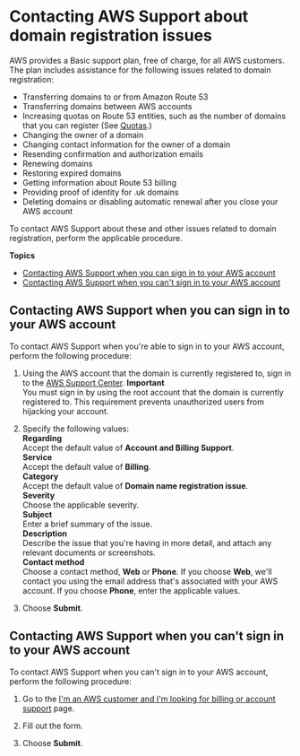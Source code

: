 # Contacting AWS Support about domain registration issues<a name="domain-contact-support"></a>

AWS provides a Basic support plan, free of charge, for all AWS customers\. The plan includes assistance for the following issues related to domain registration:
+ Transferring domains to or from Amazon Route 53 
+ Transferring domains between AWS accounts
+ Increasing quotas on Route 53 entities, such as the number of domains that you can register \(See [Quotas](DNSLimitations.md)\.\)
+ Changing the owner of a domain
+ Changing contact information for the owner of a domain
+ Resending confirmation and authorization emails
+ Renewing domains
+ Restoring expired domains
+ Getting information about Route 53 billing
+ Providing proof of identity for \.uk domains
+ Deleting domains or disabling automatic renewal after you close your AWS account

To contact AWS Support about these and other issues related to domain registration, perform the applicable procedure\.

**Topics**
+ [Contacting AWS Support when you can sign in to your AWS account](#domain-contact-support-can-sign-in)
+ [Contacting AWS Support when you can't sign in to your AWS account](#domain-contact-support-cannot-sign-in)

## Contacting AWS Support when you can sign in to your AWS account<a name="domain-contact-support-can-sign-in"></a>

To contact AWS Support when you're able to sign in to your AWS account, perform the following procedure:<a name="domain-contact-support-can-sign-in-procedure"></a>

1. Using the AWS account that the domain is currently registered to, sign in to the [AWS Support Center](https://console.aws.amazon.com/support/home?region=us-east-1#/case/create?issueType=customer-service&serviceCode=billing&categoryCode=domain-name-registration-issue)\. 
**Important**  
You must sign in by using the root account that the domain is currently registered to\. This requirement prevents unauthorized users from hijacking your account\.

1. Specify the following values:  
**Regarding**  
Accept the default value of **Account and Billing Support**\.  
**Service**  
Accept the default value of **Billing**\.  
**Category**  
Accept the default value of **Domain name registration issue**\.  
**Severity**  
Choose the applicable severity\.  
**Subject**  
Enter a brief summary of the issue\.  
**Description**  
Describe the issue that you're having in more detail, and attach any relevant documents or screenshots\.  
**Contact method**  
Choose a contact method, **Web** or **Phone**\. If you choose **Web**, we'll contact you using the email address that's associated with your AWS account\. If you choose **Phone**, enter the applicable values\.

1. Choose **Submit**\.

## Contacting AWS Support when you can't sign in to your AWS account<a name="domain-contact-support-cannot-sign-in"></a>

To contact AWS Support when you can't sign in to your AWS account, perform the following procedure:<a name="domain-contact-support-can-sign-in-procedure"></a>

1. Go to the [I'm an AWS customer and I'm looking for billing or account support](https://pages.awscloud.com/contact-us-account-support.html) page\.

1. Fill out the form\.

1. Choose **Submit**\.